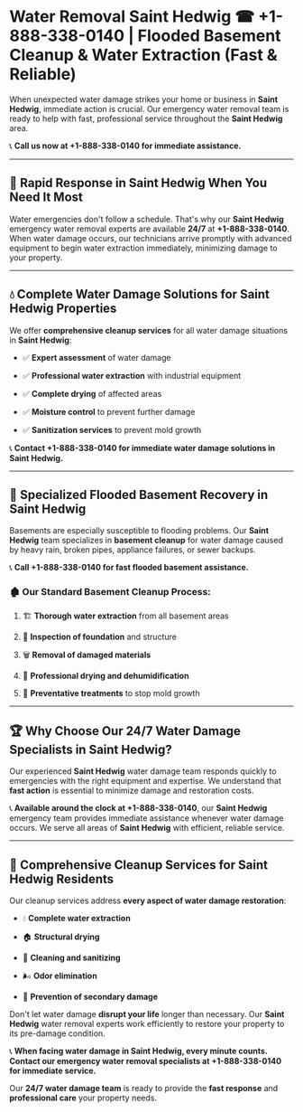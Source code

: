 # Water Removal Saint Hedwig ☎ +1-888-338-0140 | Flooded Basement Cleanup & Water Extraction (Fast & Reliable)

When unexpected water damage strikes your home or business in **Saint Hedwig**, immediate action is crucial. Our emergency water removal team is ready to help with fast, professional service throughout the **Saint Hedwig** area. 

📞 **Call us now at +1-888-338-0140 for immediate assistance.**
---
## 🚀 Rapid Response in Saint Hedwig When You Need It Most
Water emergencies don't follow a schedule. That's why our **Saint Hedwig** emergency water removal experts are available **24/7** at **+1-888-338-0140**. When water damage occurs, our technicians arrive promptly with advanced equipment to begin water extraction immediately, minimizing damage to your property.
---
## 💧 Complete Water Damage Solutions for Saint Hedwig Properties
We offer **comprehensive cleanup services** for all water damage situations in **Saint Hedwig**:
- ✅ **Expert assessment** of water damage  
- ✅ **Professional water extraction** with industrial equipment  
- ✅ **Complete drying** of affected areas  
- ✅ **Moisture control** to prevent further damage  
- ✅ **Sanitization services** to prevent mold growth  
📞 **Contact +1-888-338-0140 for immediate water damage solutions in Saint Hedwig.**
---
## 🌊 Specialized Flooded Basement Recovery in Saint Hedwig
Basements are especially susceptible to flooding problems. Our **Saint Hedwig** team specializes in **basement cleanup** for water damage caused by heavy rain, broken pipes, appliance failures, or sewer backups. 
📞 **Call +1-888-338-0140 for fast flooded basement assistance.**
### 🏚️ Our Standard Basement Cleanup Process:
1. 🏗️ **Thorough water extraction** from all basement areas  
2. 🔎 **Inspection of foundation** and structure  
3. 🗑️ **Removal of damaged materials**  
4. 💨 **Professional drying and dehumidification**  
5. 🚫 **Preventative treatments** to stop mold growth  
---
## 🏆 Why Choose Our 24/7 Water Damage Specialists in Saint Hedwig?
Our experienced **Saint Hedwig** water damage team responds quickly to emergencies with the right equipment and expertise. We understand that **fast action** is essential to minimize damage and restoration costs.
📞 **Available around the clock at +1-888-338-0140**, our **Saint Hedwig** emergency team provides immediate assistance whenever water damage occurs. We serve all areas of **Saint Hedwig** with efficient, reliable service.
---
## 🧹 Comprehensive Cleanup Services for Saint Hedwig Residents
Our cleanup services address **every aspect of water damage restoration**:
- 💧 **Complete water extraction**  
- 🏠 **Structural drying**  
- 🧼 **Cleaning and sanitizing**  
- 🌬️ **Odor elimination**  
- 🚫 **Prevention of secondary damage**  
Don't let water damage **disrupt your life** longer than necessary. Our **Saint Hedwig** water removal experts work efficiently to restore your property to its pre-damage condition.
📞 **When facing water damage in Saint Hedwig, every minute counts. Contact our emergency water removal specialists at +1-888-338-0140 for immediate service.**
Our **24/7 water damage team** is ready to provide the **fast response** and **professional care** your property needs.
